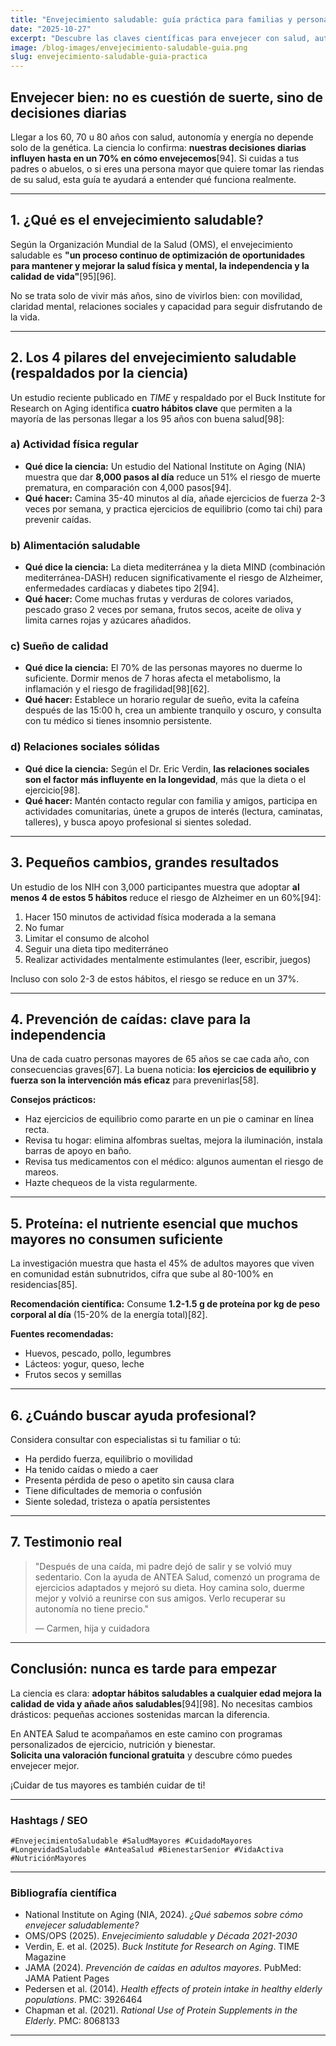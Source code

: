 ```yaml
---
title: "Envejecimiento saludable: guía práctica para familias y personas mayores"
date: "2025-10-27"
excerpt: "Descubre las claves científicas para envejecer con salud, autonomía y calidad de vida. Consejos prácticos respaldados por la investigación más actual."
image: /blog-images/envejecimiento-saludable-guia.png
slug: envejecimiento-saludable-guia-practica
---
```


## Envejecer bien: no es cuestión de suerte, sino de decisiones diarias

Llegar a los 60, 70 u 80 años con salud, autonomía y energía no depende solo de la genética. La ciencia lo confirma: **nuestras decisiones diarias influyen hasta en un 70% en cómo envejecemos**[94]. Si cuidas a tus padres o abuelos, o si eres una persona mayor que quiere tomar las riendas de su salud, esta guía te ayudará a entender qué funciona realmente.

---

## 1. ¿Qué es el envejecimiento saludable?

Según la Organización Mundial de la Salud (OMS), el envejecimiento saludable es **"un proceso continuo de optimización de oportunidades para mantener y mejorar la salud física y mental, la independencia y la calidad de vida"**[95][96].

No se trata solo de vivir más años, sino de vivirlos bien: con movilidad, claridad mental, relaciones sociales y capacidad para seguir disfrutando de la vida.

---

## 2. Los 4 pilares del envejecimiento saludable (respaldados por la ciencia)

Un estudio reciente publicado en *TIME* y respaldado por el Buck Institute for Research on Aging identifica **cuatro hábitos clave** que permiten a la mayoría de las personas llegar a los 95 años con buena salud[98]:

### **a) Actividad física regular**

- **Qué dice la ciencia:** Un estudio del National Institute on Aging (NIA) muestra que dar **8,000 pasos al día** reduce un 51% el riesgo de muerte prematura, en comparación con 4,000 pasos[94].
- **Qué hacer:** Camina 35-40 minutos al día, añade ejercicios de fuerza 2-3 veces por semana, y practica ejercicios de equilibrio (como tai chi) para prevenir caídas.

### **b) Alimentación saludable**

- **Qué dice la ciencia:** La dieta mediterránea y la dieta MIND (combinación mediterránea-DASH) reducen significativamente el riesgo de Alzheimer, enfermedades cardíacas y diabetes tipo 2[94].
- **Qué hacer:** Come muchas frutas y verduras de colores variados, pescado graso 2 veces por semana, frutos secos, aceite de oliva y limita carnes rojas y azúcares añadidos.

### **c) Sueño de calidad**

- **Qué dice la ciencia:** El 70% de las personas mayores no duerme lo suficiente. Dormir menos de 7 horas afecta el metabolismo, la inflamación y el riesgo de fragilidad[98][62].
- **Qué hacer:** Establece un horario regular de sueño, evita la cafeína después de las 15:00 h, crea un ambiente tranquilo y oscuro, y consulta con tu médico si tienes insomnio persistente.

### **d) Relaciones sociales sólidas**

- **Qué dice la ciencia:** Según el Dr. Eric Verdin, **las relaciones sociales son el factor más influyente en la longevidad**, más que la dieta o el ejercicio[98].
- **Qué hacer:** Mantén contacto regular con familia y amigos, participa en actividades comunitarias, únete a grupos de interés (lectura, caminatas, talleres), y busca apoyo profesional si sientes soledad.

---

## 3. Pequeños cambios, grandes resultados

Un estudio de los NIH con 3,000 participantes muestra que adoptar **al menos 4 de estos 5 hábitos** reduce el riesgo de Alzheimer en un 60%[94]:

1. Hacer 150 minutos de actividad física moderada a la semana
2. No fumar
3. Limitar el consumo de alcohol
4. Seguir una dieta tipo mediterráneo
5. Realizar actividades mentalmente estimulantes (leer, escribir, juegos)

Incluso con solo 2-3 de estos hábitos, el riesgo se reduce en un 37%.

---

## 4. Prevención de caídas: clave para la independencia

Una de cada cuatro personas mayores de 65 años se cae cada año, con consecuencias graves[67]. La buena noticia: **los ejercicios de equilibrio y fuerza son la intervención más eficaz** para prevenirlas[58].

**Consejos prácticos:**
- Haz ejercicios de equilibrio como pararte en un pie o caminar en línea recta.
- Revisa tu hogar: elimina alfombras sueltas, mejora la iluminación, instala barras de apoyo en baño.
- Revisa tus medicamentos con el médico: algunos aumentan el riesgo de mareos.
- Hazte chequeos de la vista regularmente.

---

## 5. Proteína: el nutriente esencial que muchos mayores no consumen suficiente

La investigación muestra que hasta el 45% de adultos mayores que viven en comunidad están subnutridos, cifra que sube al 80-100% en residencias[85].

**Recomendación científica:** Consume **1.2-1.5 g de proteína por kg de peso corporal al día** (15-20% de la energía total)[82].

**Fuentes recomendadas:**
- Huevos, pescado, pollo, legumbres
- Lácteos: yogur, queso, leche
- Frutos secos y semillas

---

## 6. ¿Cuándo buscar ayuda profesional?

Considera consultar con especialistas si tu familiar o tú:

- Ha perdido fuerza, equilibrio o movilidad
- Ha tenido caídas o miedo a caer
- Presenta pérdida de peso o apetito sin causa clara
- Tiene dificultades de memoria o confusión
- Siente soledad, tristeza o apatía persistentes

---

## 7. Testimonio real

> "Después de una caída, mi padre dejó de salir y se volvió muy sedentario. Con la ayuda de ANTEA Salud, comenzó un programa de ejercicios adaptados y mejoró su dieta. Hoy camina solo, duerme mejor y volvió a reunirse con sus amigos. Verlo recuperar su autonomía no tiene precio."
>
> — Carmen, hija y cuidadora

---

## Conclusión: nunca es tarde para empezar

La ciencia es clara: **adoptar hábitos saludables a cualquier edad mejora la calidad de vida y añade años saludables**[94][98]. No necesitas cambios drásticos: pequeñas acciones sostenidas marcan la diferencia.

En ANTEA Salud te acompañamos en este camino con programas personalizados de ejercicio, nutrición y bienestar.  
**Solicita una valoración funcional gratuita** y descubre cómo puedes envejecer mejor.

¡Cuidar de tus mayores es también cuidar de ti!

---

### Hashtags / SEO

`#EnvejecimientoSaludable #SaludMayores #CuidadoMayores #LongevidadSaludable #AnteaSalud #BienestarSenior #VidaActiva #NutriciónMayores`

---

### Bibliografía científica

- National Institute on Aging (NIA, 2024). *¿Qué sabemos sobre cómo envejecer saludablemente?*
- OMS/OPS (2025). *Envejecimiento saludable y Década 2021-2030*
- Verdin, E. et al. (2025). *Buck Institute for Research on Aging*. TIME Magazine
- JAMA (2024). *Prevención de caídas en adultos mayores*. PubMed: JAMA Patient Pages
- Pedersen et al. (2014). *Health effects of protein intake in healthy elderly populations*. PMC: 3926464
- Chapman et al. (2021). *Rational Use of Protein Supplements in the Elderly*. PMC: 8068133

---
